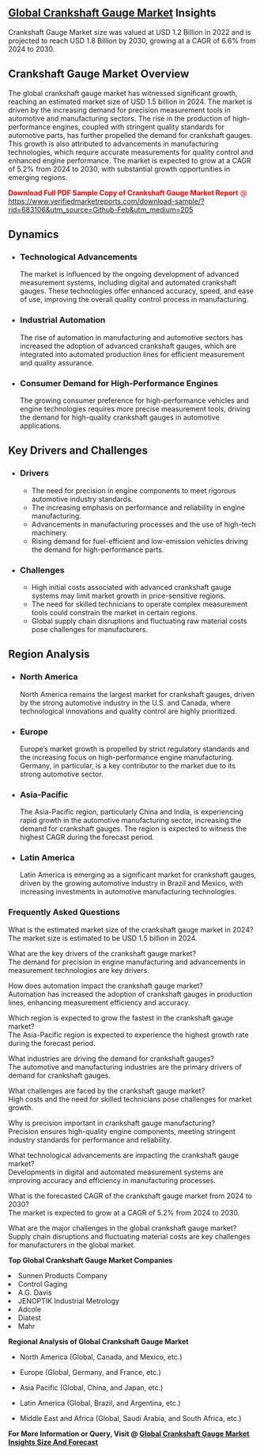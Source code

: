 <h2><a href="https://www.verifiedmarketreports.com/download-sample/?rid=683106&amp;utm_source=Github&amp;utm_medium=205" target="_blank">Global Crankshaft Gauge Market</a> Insights</h2><p>Crankshaft Gauge Market size was valued at USD 1.2 Billion in 2022 and is projected to reach USD 1.8 Billion by 2030, growing at a CAGR of 6.6% from 2024 to 2030.</p><p> <h2>Crankshaft Gauge Market Overview</h2> <p>The global crankshaft gauge market has witnessed significant growth, reaching an estimated market size of USD 1.5 billion in 2024. The market is driven by the increasing demand for precision measurement tools in automotive and manufacturing sectors. The rise in the production of high-performance engines, coupled with stringent quality standards for automotive parts, has further propelled the demand for crankshaft gauges. This growth is also attributed to advancements in manufacturing technologies, which require accurate measurements for quality control and enhanced engine performance. The market is expected to grow at a CAGR of 5.2% from 2024 to 2030, with substantial growth opportunities in emerging regions. <p><span class=""><span style="color: #ff0000;"><strong>Download Full PDF Sample Copy of Crankshaft Gauge Market Report</strong> @ </span><a href="https://www.verifiedmarketreports.com/download-sample/?rid=683106&amp;utm_source=Github-Feb&amp;utm_medium=205" target="_blank">https://www.verifiedmarketreports.com/download-sample/?rid=683106&amp;utm_source=Github-Feb&amp;utm_medium=205</a></span></p> <h2>Dynamics</h2> <ul> <li><h3>Technological Advancements</h3> The market is influenced by the ongoing development of advanced measurement systems, including digital and automated crankshaft gauges. These technologies offer enhanced accuracy, speed, and ease of use, improving the overall quality control process in manufacturing.</li> <li><h3>Industrial Automation</h3> The rise of automation in manufacturing and automotive sectors has increased the adoption of advanced crankshaft gauges, which are integrated into automated production lines for efficient measurement and quality assurance.</li> <li><h3>Consumer Demand for High-Performance Engines</h3> The growing consumer preference for high-performance vehicles and engine technologies requires more precise measurement tools, driving the demand for high-quality crankshaft gauges in automotive applications.</li> </ul> <h2>Key Drivers and Challenges</h2> <ul> <li><h3>Drivers</h3> <ul> <li>The need for precision in engine components to meet rigorous automotive industry standards.</li> <li>The increasing emphasis on performance and reliability in engine manufacturing.</li> <li>Advancements in manufacturing processes and the use of high-tech machinery.</li> <li>Rising demand for fuel-efficient and low-emission vehicles driving the demand for high-performance parts.</li> </ul> </li> <li><h3>Challenges</h3> <ul> <li>High initial costs associated with advanced crankshaft gauge systems may limit market growth in price-sensitive regions.</li> <li>The need for skilled technicians to operate complex measurement tools could constrain the market in certain regions.</li> <li>Global supply chain disruptions and fluctuating raw material costs pose challenges for manufacturers.</li> </ul> </li> </ul> <h2>Region Analysis</h2> <ul> <li><h3>North America</h3> North America remains the largest market for crankshaft gauges, driven by the strong automotive industry in the U.S. and Canada, where technological innovations and quality control are highly prioritized.</li> <li><h3>Europe</h3> Europe’s market growth is propelled by strict regulatory standards and the increasing focus on high-performance engine manufacturing. Germany, in particular, is a key contributor to the market due to its strong automotive sector.</li> <li><h3>Asia-Pacific</h3> The Asia-Pacific region, particularly China and India, is experiencing rapid growth in the automotive manufacturing sector, increasing the demand for crankshaft gauges. The region is expected to witness the highest CAGR during the forecast period.</li> <li><h3>Latin America</h3> Latin America is emerging as a significant market for crankshaft gauges, driven by the growing automotive industry in Brazil and Mexico, with increasing investments in automotive manufacturing technologies.</li> </ul> <h3>Frequently Asked Questions</h3> <p>What is the estimated market size of the crankshaft gauge market in 2024? <br> The market size is estimated to be USD 1.5 billion in 2024.</p> <p>What are the key drivers of the crankshaft gauge market? <br> The demand for precision in engine manufacturing and advancements in measurement technologies are key drivers.</p> <p>How does automation impact the crankshaft gauge market? <br> Automation has increased the adoption of crankshaft gauges in production lines, enhancing measurement efficiency and accuracy.</p> <p>Which region is expected to grow the fastest in the crankshaft gauge market? <br> The Asia-Pacific region is expected to experience the highest growth rate during the forecast period.</p> <p>What industries are driving the demand for crankshaft gauges? <br> The automotive and manufacturing industries are the primary drivers of demand for crankshaft gauges.</p> <p>What challenges are faced by the crankshaft gauge market? <br> High costs and the need for skilled technicians pose challenges for market growth.</p> <p>Why is precision important in crankshaft gauge manufacturing? <br> Precision ensures high-quality engine components, meeting stringent industry standards for performance and reliability.</p> <p>What technological advancements are impacting the crankshaft gauge market? <br> Developments in digital and automated measurement systems are improving accuracy and efficiency in manufacturing processes.</p> <p>What is the forecasted CAGR of the crankshaft gauge market from 2024 to 2030? <br> The market is expected to grow at a CAGR of 5.2% from 2024 to 2030.</p> <p>What are the major challenges in the global crankshaft gauge market? <br> Supply chain disruptions and fluctuating material costs are key challenges for manufacturers in the global market.</p> </p><p><strong>Top Global Crankshaft Gauge Market Companies</strong></p><div data-test-id=""><p><li>Sunnen Products Company</li><li> Control Gaging</li><li> A.G. Davis</li><li> JENOPTIK Industrial Metrology</li><li> Adcole</li><li> Diatest</li><li> Mahr</li></p><div><strong>Regional Analysis of&nbsp;Global Crankshaft Gauge Market</strong></div><ul><li dir="ltr"><p dir="ltr">North America&nbsp;(Global, Canada, and Mexico, etc.)</p></li><li dir="ltr"><p dir="ltr">Europe (Global, Germany, and France, etc.)</p></li><li dir="ltr"><p dir="ltr">Asia Pacific&nbsp;(Global, China, and Japan, etc.)</p></li><li dir="ltr"><p dir="ltr">Latin America&nbsp;(Global, Brazil, and Argentina, etc.)</p></li><li dir="ltr">Middle East and Africa&nbsp;(Global, Saudi Arabia, and South Africa, etc.)</li></ul><p><strong>For More Information or Query, Visit @&nbsp;</strong><strong><a href="https://www.verifiedmarketreports.com/product/crankshaft-gauge-market/?utm_source=Github&amp;utm_medium=205" target="_blank">Global Crankshaft Gauge Market Insights Size And Forecast</a></strong></p></div>
